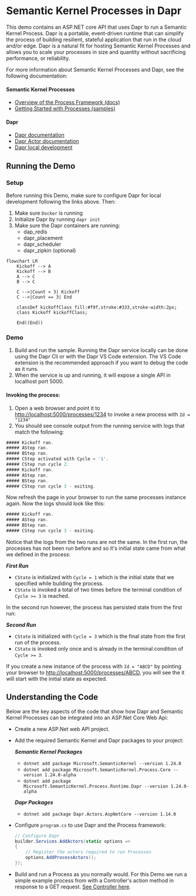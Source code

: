 # Semantic Kernel Processes in Dapr

This demo contains an ASP.NET core API that uses Dapr to run a Semantic Kernel Process. Dapr is a portable, event-driven runtime that can simplify the process of building resilient, stateful application that run in the cloud and/or edge. Dapr is a natural fit for hosting Semantic Kernel Processes and allows you to scale your processes in size and quantity without sacrificing performance, or reliability.

For more information about Semantic Kernel Processes and Dapr, see the following documentation:

#### Semantic Kernel Processes

- [Overview of the Process Framework (docs)](https://learn.microsoft.com/semantic-kernel/frameworks/process/process-framework)
- [Getting Started with Processes (samples)](../../GettingStartedWithProcesses/)

#### Dapr

- [Dapr documentation](https://docs.dapr.io/)
- [Dapr Actor documentation](https://v1-14.docs.dapr.io/developing-applications/building-blocks/actors/)
- [Dapr local development](https://docs.dapr.io/getting-started/install-dapr-selfhost/)

## Running the Demo

### Setup
Before running this Demo, make sure to configure Dapr for local development following the links above. Then:

1. Make sure `Docker` is running
2. Initialize Dapr by running `dapr init`
3. Make sure the Dapr containers are running:
    - dap_redis
    - dapr_placement
    - dapr_scheduler
    - dapr_zipkin (optional)

```mermaid
flowchart LR
    Kickoff --> A
    Kickoff --> B
    A --> C
    B --> C

    C -->|Count < 3| Kickoff
    C -->|Count == 3| End

    classDef kickoffClass fill:#f9f,stroke:#333,stroke-width:2px;
    class Kickoff kickoffClass;

    End((End))
```

### Demo

1. Build and run the sample. Running the Dapr service locally can be done using the Dapr Cli or with the Dapr VS Code extension. The VS Code extension is the recommended approach if you want to debug the code as it runs.
2. When the service is up and running, it will expose a single API in localhost port 5000.

#### Invoking the process:

1. Open a web browser and point it to [http://localhost:5000/processes/1234](http://localhost:5000/processes/1234) to invoke a new process with `Id = "1234"`
1. You should see console output from the running service with logs that match the following:

```csharp
##### Kickoff ran.
##### AStep ran.
##### BStep ran.
##### CStep activated with Cycle = '1'.
##### CStep run cycle 2.
##### Kickoff ran.
##### AStep ran.
##### BStep ran.
##### CStep run cycle 3 - exiting.
```

Now refresh the page in your browser to run the same processes instance again. Now the logs should look like this:

```csharp
##### Kickoff ran.
##### AStep ran.
##### BStep ran.
##### CStep run cycle 3 - exiting.
```

Notice that the logs from the two runs are not the same. In the first run, the processes has not been run before and so it's initial
state came from what we defined in the process:

**_First Run_**

- `CState` is initialized with `Cycle = 1` which is the initial state that we specified while building the process.
- `CState` is invoked a total of two times before the terminal condition of `Cycle >= 3` is reached.

In the second run however, the process has persisted state from the first run:

**_Second Run_**

- `CState` is initialized with `Cycle = 3` which is the final state from the first run of the process.
- `CState` is invoked only once and is already in the terminal condition of `Cycle >= 3`.

If you create a new instance of the process with `Id = "ABCD"` by pointing your browser to [http://localhost:5000/processes/ABCD](http://localhost:5000/processes/ABCD), you will see the it will start with the initial state as expected.

## Understanding the Code

Below are the key aspects of the code that show how Dapr and Semantic Kernel Processes can be integrated into an ASP.Net Core Web Api:

- Create a new ASP.Net web API project.
- Add the required Semantic Kernel and Dapr packages to your project:

  **_Semantic Kernel Packages_**

  - `dotnet add package Microsoft.SemanticKernel --version 1.24.0`
  - `dotnet add package Microsoft.SemanticKernel.Process.Core --version 1.24.0-alpha`
  - `dotnet add package Microsoft.SemanticKernel.Process.Runtime.Dapr --version 1.24.0-alpha`

  **_Dapr Packages_**

  - `dotnet add package Dapr.Actors.AspNetCore --version 1.14.0`

- Configure `program.cs` to use Dapr and the Process framework:
  ```csharp
  // Configure Dapr
  builder.Services.AddActors(static options =>
  {
      // Register the actors required to run Processes
      options.AddProcessActors();
  });
  ```
- Build and run a Process as you normally would. For this Demo we run a simple example process from with a Controller's action method in response to a GET request. [See Controller here](./Controllers/ProcessController.cs).
